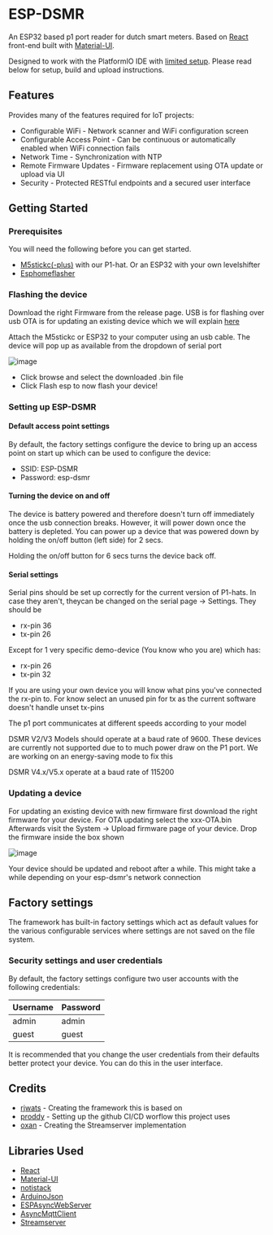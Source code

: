 # ESP-DSMR

An ESP32 based p1 port reader for dutch smart meters. Based on [React](https://reactjs.org/) front-end built with [Material-UI](https://material-ui.com/).

Designed to work with the PlatformIO IDE with [limited setup](#getting-started). Please read below for setup, build and upload instructions.

## Features

Provides many of the features required for IoT projects:

* Configurable WiFi - Network scanner and WiFi configuration screen
* Configurable Access Point - Can be continuous or automatically enabled when WiFi connection fails
* Network Time - Synchronization with NTP
* Remote Firmware Updates - Firmware replacement using OTA update or upload via UI
* Security - Protected RESTful endpoints and a secured user interface

## Getting Started

### Prerequisites

You will need the following before you can get started.

* [M5stickc(-plus)](https://shop.m5stack.com/products/m5stickc-plus-esp32-pico-mini-iot-development-kit) with our P1-hat. Or an ESP32 with your own levelshifter
* [Esphomeflasher](https://github.com/esphome/esphome-flasher/releases)

### Flashing the device

Download the right Firmware from the release page. USB is for flashing over usb OTA is for updating an existing device which we will explain [here](#updating-a-device)

Attach the M5stickc or ESP32 to your computer using an usb cable. The device will pop up as available from the dropdown of serial port

![image](https://user-images.githubusercontent.com/9350991/185467060-df3dca09-b913-4b6b-a968-0182f29e5d0c.png)

* Click browse and select the downloaded .bin file
* Click Flash esp to now flash your device!
### Setting up ESP-DSMR

#### Default access point settings

By default, the factory settings configure the device to bring up an access point on start up which can be used to configure the device:

* SSID: ESP-DSMR
* Password: esp-dsmr

#### Turning the device on and off

The device is battery powered and therefore doesn't turn off immediately once the usb connection breaks. However, it will power down once the battery is depleted. You can power up a device that was powered down by holding the on/off button (left side) for 2 secs. 

Holding the on/off button for 6 secs turns the device back off.

#### Serial settings
Serial pins should be set up correctly for the current version of P1-hats. In case they aren't, theycan be changed on the serial page -> Settings.  They should be

- rx-pin 36
- tx-pin 26

Except for 1 very specific demo-device (You know who you are) which has:

- rx-pin 26
- tx-pin 32

If you are using your own device you will know what pins you've connected the rx-pin to. For know select an unused pin for tx as the current software doesn't handle unset tx-pins

The p1 port communicates at different speeds according to your model

DSMR V2/V3 Models should operate at a baud rate of 9600. These devices are currently not supported due to to much power draw on the P1 port. We are working on an energy-saving mode to fix this

DSMR V4.x/V5.x operate at a baud rate of 115200

### Updating a device

For updating an existing device with new firmware first download the right firmware for your device. For OTA updating select the xxx-OTA.bin Afterwards visit the System -> Upload firmware page of your device. Drop the firmware inside the box shown

![image](https://user-images.githubusercontent.com/9350991/185467864-debc14d2-d3d4-4430-9a90-beb0c6f2bb58.png)

Your device should be updated and reboot after a while. This might take a while depending on your esp-dsmr's network connection


## Factory settings

The framework has built-in factory settings which act as default values for the various configurable services where settings are not saved on the file system.

### Security settings and user credentials

By default, the factory settings configure two user accounts with the following credentials: 

Username | Password
-------- | --------
admin    | admin
guest    | guest

It is recommended that you change the user credentials from their defaults better protect your device. You can do this in the user interface.


## Credits

* [rjwats](https://github.com/rjwats)     - Creating the framework this is based on
* [proddy](https://github.com/proddy)     - Setting up the github CI/CD worflow this project uses
* [oxan](https://github.com/oxan)         - Creating the Streamserver implementation

## Libraries Used

* [React](https://reactjs.org/)
* [Material-UI](https://mui.com/)
* [notistack](https://github.com/iamhosseindhv/notistack)
* [ArduinoJson](https://github.com/bblanchon/ArduinoJson)
* [ESPAsyncWebServer](https://github.com/me-no-dev/ESPAsyncWebServer)
* [AsyncMqttClient](https://github.com/marvinroger/async-mqtt-client)
* [Streamserver](https://gist.github.com/oxan/4a1a36e12ebed13d31d7ed136b104959)
